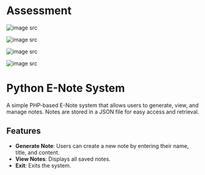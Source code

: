 # Assessment

![image src](https://github.com/Kartikbhaipatil/Assignment/blob/main/Assignment/first_view-output.png)

![image src](https://github.com/Kartikbhaipatil/Assignment/blob/main/Assignment/choise-1.png)

![image src](https://github.com/Kartikbhaipatil/Assignment/blob/main/Assignment/choise-2.png)

![image src](https://github.com/Kartikbhaipatil/Assignment/blob/main/Assignment/choise-3.png)

# Python E-Note System

A simple PHP-based E-Note system that allows users to generate, view, and manage notes. Notes are stored in a JSON file for easy access and retrieval.

## Features

- **Generate Note**: Users can create a new note by entering their name, title, and content.
- **View Notes**: Displays all saved notes.
- **Exit**: Exits the system.

